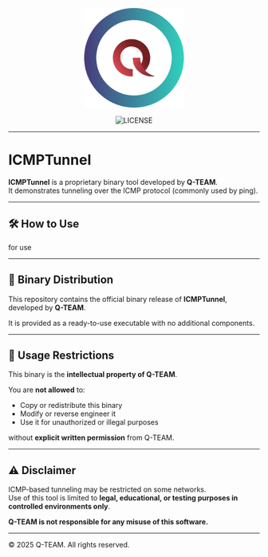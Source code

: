 <p align="center">
  <img src="assets/Q-TEAM.png" width="200">
</p>


<p align="center">
  <a src="./LICENS"><img alt="LICENSE" src="https://img.shields.io/badge/LICENSE-QTEAM-blue.svg"></a>
</p>

---

# ICMPTunnel

**ICMPTunnel** is a proprietary binary tool developed by **Q-TEAM**.  
It demonstrates tunneling over the ICMP protocol (commonly used by ping).


---

## 🛠️ How to Use

for use

---


## 🧱 Binary Distribution

This repository contains the official binary release of **ICMPTunnel**, developed by **Q-TEAM**.

It is provided as a ready-to-use executable with no additional components.

---

## 🚫 Usage Restrictions

This binary is the **intellectual property of Q-TEAM**.

You are **not allowed** to:
- Copy or redistribute this binary
- Modify or reverse engineer it
- Use it for unauthorized or illegal purposes

without **explicit written permission** from Q-TEAM.

---

## ⚠️ Disclaimer

ICMP-based tunneling may be restricted on some networks.  
Use of this tool is limited to **legal, educational, or testing purposes in controlled environments only**.

**Q-TEAM is not responsible for any misuse of this software.**

---

© 2025 Q-TEAM. All rights reserved.
